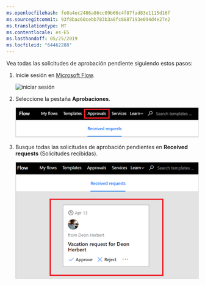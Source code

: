 ```yaml
---
ms.openlocfilehash: fe0a4ec2486a86cc09b66c4f87fad83e1115d16f
ms.sourcegitcommit: 93f8bac60cebb783b3a8fc8887193e094d4e27e2
ms.translationtype: MT
ms.contentlocale: es-ES
ms.lasthandoff: 05/25/2019
ms.locfileid: "64462288"
---
```

Vea todas las solicitudes de aprobación pendiente siguiendo estos pasos:

1. Inicie sesión en [Microsoft Flow](https://flow.microsoft.com).
   
    ![iniciar sesión](media/modern-approvals/sign-in.png)
2. Seleccione la pestaña **Aprobaciones**.
   
    ![pestaña aprobaciones](media/modern-approvals/approvals-tab.png)
3. Busque todas las solicitudes de aprobación pendientes en **Received requests** (Solicitudes recibidas).
   
    ![solicitudes pendientes](media/modern-approvals/pending-requests.png)

